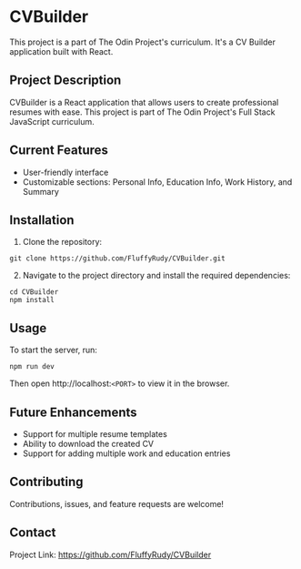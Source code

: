 # CVBuilder

This project is a part of The Odin Project's curriculum. It's a CV Builder application built with React.

## Project Description

CVBuilder is a React application that allows users to create professional resumes with ease. This project is part of The Odin Project's Full Stack JavaScript curriculum.

## Current Features

- User-friendly interface
- Customizable sections: Personal Info, Education Info, Work History, and Summary

## Installation

1. Clone the repository:
```
git clone https://github.com/FluffyRudy/CVBuilder.git
```
2. Navigate to the project directory and install the required dependencies:
```
cd CVBuilder
npm install
```

## Usage

To start the server, run:
```
npm run dev
```
Then open http://localhost:`<PORT>` to view it in the browser.

## Future Enhancements

- Support for multiple resume templates
- Ability to download the created CV
- Support for adding multiple work and education entries

## Contributing

Contributions, issues, and feature requests are welcome!

## Contact

Project Link: https://github.com/FluffyRudy/CVBuilder
